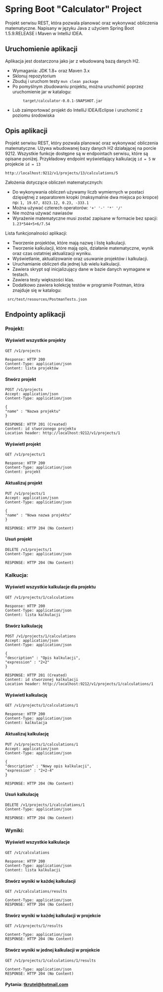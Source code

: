 # Spring Boot "Calculator" Project

Projekt serwisu REST, która pozwala planować oraz wykonywać obliczenia matematyczne.
Napisany w języku Java z użyciem Spring Boot 1.5.9.RELEASE i Maven w IntelliJ IDEA.

## Uruchomienie aplikacji 

Aplikacja jest dostarczona jako jar z wbudowaną bazą danych H2. 

* Wymagania: JDK 1.8+ oraz Maven 3.x
* Sklonuj repozytorium
* Zbuduj i uruchom testy ```mvn clean package```
* Po pomyślnym zbudowaniu projektu, można uruchomić poprzez uruchomienie jar w katalogu:
```
        target/calculator-0.0.1-SNAPSHOT.jar
```
* Lub zaimportować projekt do IntelliJ IDEA/Eclipse i uruchomić z poziomu środowiska

## Opis aplikacji

Projekt serwisu REST, który pozwala planować oraz wykonywać obliczenia matematyczne. Używa wbudowanej bazy danych H2 działającej na porcie 9212.
Wszystkie funkcje dostępne są w endpointach serwisu, które są opisane poniżej. 
Przykładowy endpoint wyświetlający kalkulację ```id = 5``` w projekcie ```id = 13```
```    
http://localhost:9212/v1/projects/13/calculations/5
```

Założenia dotyczące obliczeń matematycznych:

* Do wykonywania obliczeń używamy liczb wymiernych w postaci dzięsiętnej z separatorem kropki (maksymalnie dwa miejsca po kropce) np: ``` 1, 19.67, 8323.12, 0.23, -333.1 ```
* Można używać czterech operatorów: ``` '+' '-' '*' '/' ```
* Nie można używać nawiasów
* Wyrażenie matematyczne musi zostać zapisane w formacie bez spacji: ``` 1.23*544+5+6/7.54 ```

Lista funkcjonalności aplikacji:

* Tworzenie projektów, które mają nazwę i listę kalkulacji.
* Tworzenie kalkulacji, które mają opis, działanie matematyczne, wynik oraz czas ostatniej aktualizacji wyniku.
* Wyświetlanie, aktualizowanie oraz usuwanie projektów i kalkulacji.
* Uruchamianie obliczeń dla jednej lub wielu kalkulacji.
* Zawiera skrypt sql inicjalizujący dane w bazie danych wymagane w testach.
* Zawiera testy większości klas.
* Dodatkowo zawiera kolekcję testów w programie Postman, która znajduje się w katalogu:
```    
 src/test/resources/PostmanTests.json
```

## Endpointy aplikacji

### Projekt:

#### Wyświetl wszystkie projekty

```
GET /v1/projects

Response: HTTP 200
Content-Type: application/json
Content: lista projektów
```

#### Stwórz projekt

```
POST /v1/projects
Accept: application/json
Content-Type: application/json

{
"name" : "Nazwa projektu"
}

RESPONSE: HTTP 201 (Created)
Content: id stworzonego projektu
Location header: http://localhost:9212/v1/projects/1
```

#### Wyświetl projekt

```
GET /v1/projects/1

Response: HTTP 200
Content-Type: application/json
Content: projekt
```

#### Aktualizuj projekt

```
PUT /v1/projects/1
Accept: application/json
Content-Type: application/json

{
"name" : "Nowa nazwa projektu"
}

RESPONSE: HTTP 204 (No Content)
```

#### Usuń projekt

```
DELETE /v1/projects/1
Content-Type: application/json

RESPONSE: HTTP 204 (No Content)
```

### Kalkucja:

#### Wyświetl wszystkie kalkulacje dla projektu

```
GET /v1/projects/1/calculations

Response: HTTP 200
Content-Type: application/json
Content: lista kalkulacji
```

#### Stwórz kalkulację

```
POST /v1/projects/1/calculations
Accept: application/json
Content-Type: application/json

{
"description" : "Opis kalkulacji",
"expression" : "2+2"
}

RESPONSE: HTTP 201 (Created)
Content: id stworzonej kalkulacji
Location header: http://localhost:9212/v1/projects/1/calculations/1
```

#### Wyświetl kalkulację

```
GET /v1/projects/1/calculations/1

Response: HTTP 200
Content-Type: application/json
Content: kalkulacja
```

#### Aktualizuj kalkulację

```
PUT /v1/projects/1/calculations/1
Accept: application/json
Content-Type: application/json

{
"description" : "Nowy opis kalkulacji",
"expression" : "2+2-4"
}

RESPONSE: HTTP 204 (No Content)
```

#### Usuń kalkulację

```
DELETE /v1/projects/1/calculations/1
Content-Type: application/json

RESPONSE: HTTP 204 (No Content)
```

### Wyniki:

#### Wyświetl wszystkie kalkulacje

```
GET /v1/calculations

Response: HTTP 200
Content-Type: application/json
Content: lista kalkulacji
```

#### Stwórz wyniki w każdej kalkulacji

```
GET /v1/calculations/results

Content-Type: application/json
RESPONSE: HTTP 204 (No Content)
```

#### Stwórz wyniki w każdej kalkulacji w projekcie

```
GET /v1/projects/1/results

Content-Type: application/json
RESPONSE: HTTP 204 (No Content)
```

#### Stwórz wyniki w jednej kalkulacji w projekcie

```
GET /v1/projects/1/calculations/1/results

Content-Type: application/json
RESPONSE: HTTP 204 (No Content)
```

#### Pytania: tkrutel@hotmail.com





